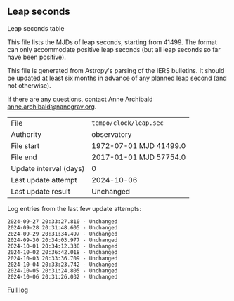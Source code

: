 
## Leap seconds

Leap seconds table

This file lists the MJDs of leap seconds, starting from 41499.
The format can only accommodate positive leap seconds (but all
leap seconds so far have been positive).

This file is generated from Astropy's parsing of the IERS
bulletins. It should be updated at least six months in advance
of any planned leap second (and not otherwise).

If there are any questions, contact Anne Archibald
<anne.archibald@nanograv.org>.

|     |     |
|:--- |:--- |
| File | `tempo/clock/leap.sec` |
| Authority | observatory |
| File start | 1972-07-01 MJD 41499.0 |
| File end | 2017-01-01 MJD 57754.0 |
| Update interval (days) | 0 |
| Last update attempt | 2024-10-06 |
| Last update result | Unchanged |

Log entries from the last few update attempts:
```
2024-09-27 20:33:27.810 - Unchanged
2024-09-28 20:31:48.605 - Unchanged
2024-09-29 20:31:34.497 - Unchanged
2024-09-30 20:34:03.977 - Unchanged
2024-10-01 20:34:12.338 - Unchanged
2024-10-02 20:36:42.018 - Unchanged
2024-10-03 20:33:36.709 - Unchanged
2024-10-04 20:33:23.742 - Unchanged
2024-10-05 20:31:24.805 - Unchanged
2024-10-06 20:31:26.032 - Unchanged
```
[Full log](https://raw.githubusercontent.com/ipta/pulsar-clock-corrections/main/log/tempo/clock/leap.sec.log)
